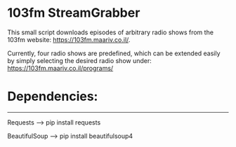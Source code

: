 # 103fm StreamGrabber

This small script downloads episodes of arbitrary radio shows from the 103fm website: https://103fm.maariv.co.il/.

Currently, four radio shows are predefined, which can be extended easily by simply selecting the desired radio show under: 
https://103fm.maariv.co.il/programs/


# Dependencies:
-----------------------------------------
Requests --> pip install requests

BeautifulSoup --> pip install beautifulsoup4
